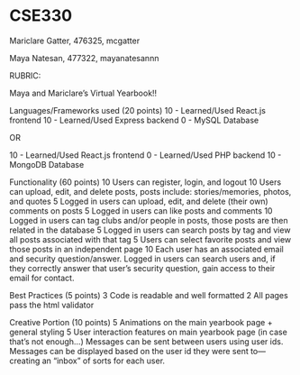 # CSE330
Mariclare Gatter, 476325, mcgatter

Maya Natesan, 477322, mayanatesannn


RUBRIC:
   
Maya and Mariclare’s Virtual Yearbook!!

Languages/Frameworks used (20 points)
10 - Learned/Used React.js frontend
10 - Learned/Used Express backend
0 - MySQL Database

OR

10 - Learned/Used React.js frontend
0 - Learned/Used PHP backend
10 - MongoDB Database

Functionality (60 points)
10 Users can register, login, and logout
10 Users can upload, edit, and delete posts, posts include: stories/memories, photos, and quotes
5 Logged in users can upload, edit, and delete (their own) comments on posts
5 Logged in users can like posts and comments
10 Logged in users can tag clubs and/or people in posts, those posts are then related in the database
5 Logged in users can search posts by tag and view all posts associated with that tag
5 Users can select favorite posts and view those posts in an independent page
10 Each user has an associated email and security question/answer. Logged in users can search users and, if they correctly answer that user’s security question, gain access to their email for contact.

Best Practices (5 points)
3 Code is readable and well formatted
2 All pages pass the html validator

Creative Portion (10 points)
5 Animations on the main yearbook page + general styling
5 User interaction features on main yearbook page
(in case that’s not enough…) Messages can be sent between users using user ids. Messages can be displayed based on the user id they were sent to—creating an “inbox” of sorts for each user.
